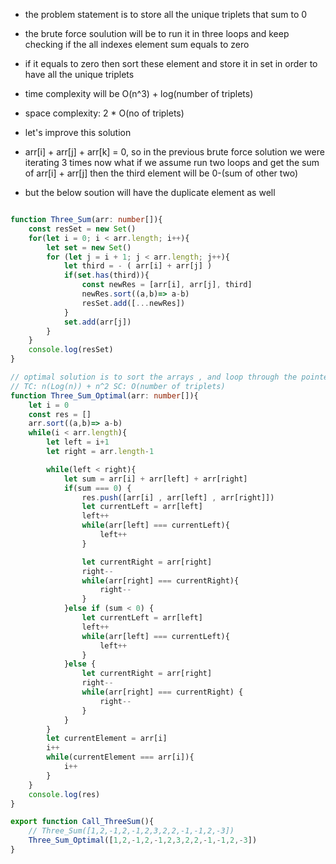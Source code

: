 - the problem statement is to store all the unique triplets that sum to 0
- the brute force soulution will be to run it in three loops and keep checking if the all indexes element sum equals to zero
- if it equals to zero then sort these element and store it in set in order to have all the unique triplets
- time complexity will be O(n^3)  + log(number of triplets)
- space complexity: 2 * O(no of triplets)

- let's improve this solution
- arr[i] + arr[j] + arr[k] = 0, so in the previous brute force solution we were iterating 3 times now what if we assume run two loops and get the sum of arr[i] + arr[j] then the third element will be 0-(sum of other two)
- but the below soution will have the duplicate element as well


```ts

function Three_Sum(arr: number[]){
    const resSet = new Set()
    for(let i = 0; i < arr.length; i++){
        let set = new Set()
        for (let j = i + 1; j < arr.length; j++){
            let third = - ( arr[i] + arr[j] )
            if(set.has(third)){
                const newRes = [arr[i], arr[j], third]
                newRes.sort((a,b)=> a-b)
                resSet.add([...newRes])
            }
            set.add(arr[j])
        }
    }
    console.log(resSet)
}

// optimal solution is to sort the arrays , and loop through the pointer , and after this pointer we can take two pointer one right after i , and another in the last element
// TC: n(Log(n)) + n^2 SC: O(number of triplets)
function Three_Sum_Optimal(arr: number[]){
    let i = 0
    const res = []
    arr.sort((a,b)=> a-b)
    while(i < arr.length){
        let left = i+1
        let right = arr.length-1

        while(left < right){
            let sum = arr[i] + arr[left] + arr[right]
            if(sum === 0) {
                res.push([arr[i] , arr[left] , arr[right]])
                let currentLeft = arr[left]
                left++
                while(arr[left] === currentLeft){
                    left++
                }

                let currentRight = arr[right]
                right--
                while(arr[right] === currentRight){
                    right--
                }
            }else if (sum < 0) {
                let currentLeft = arr[left]
                left++
                while(arr[left] === currentLeft){
                    left++
                }
            }else {
                let currentRight = arr[right]
                right--
                while(arr[right] === currentRight) {
                    right--
                }
            }
        }
        let currentElement = arr[i]
        i++
        while(currentElement === arr[i]){
            i++
        }
    }
    console.log(res)
}

export function Call_ThreeSum(){
    // Three_Sum([1,2,-1,2,-1,2,3,2,2,-1,-1,2,-3])
    Three_Sum_Optimal([1,2,-1,2,-1,2,3,2,2,-1,-1,2,-3])
}

```
